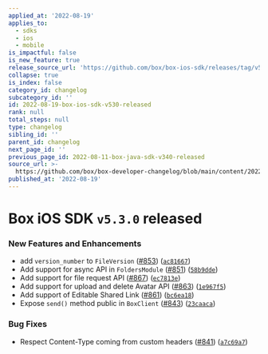 ```yaml
---
applied_at: '2022-08-19'
applies_to:
  - sdks
  - ios
  - mobile
is_impactful: false
is_new_feature: true
release_source_url: 'https://github.com/box/box-ios-sdk/releases/tag/v5.3.0'
collapse: true
is_index: false
category_id: changelog
subcategory_id: ''
id: 2022-08-19-box-ios-sdk-v530-released
rank: null
total_steps: null
type: changelog
sibling_id: ''
parent_id: changelog
next_page_id: ''
previous_page_id: 2022-08-11-box-java-sdk-v340-released
source_url: >-
  https://github.com/box/box-developer-changelog/blob/main/content/2022/08-19-box-ios-sdk-v530-released.md
published_at: '2022-08-19'
---
```

# Box iOS SDK `v5.3.0` released

### New Features and Enhancements

* add `version_number` to `FileVersion` ([#853][1]) ([`ac81667`][2])
* Add support for async API in `FoldersModule` ([#851][3]) ([`58b9dde`][4])
* Add support for file request API ([#867][5]) ([`ec7813e`][6])
* Add support for upload and delete Avatar API ([#863][7]) ([`1e967f5`][8])
* Add support of Editable Shared Link ([#861][9]) ([`bc6ea18`][10])
* Expose `send()` method public in `BoxClient` ([#843][11]) ([`23caaca`][12])

### Bug Fixes

* Respect Content-Type coming from custom headers ([#841][13]) ([`a7c69a7`][14])

[1]: https://github.com/box/box-ios-sdk/issues/853

[2]: https://github.com/box/box-ios-sdk/commit/ac81667ea409cbbe3de9be0c316c630ec6fbc2f5

[3]: https://github.com/box/box-ios-sdk/issues/851

[4]: https://github.com/box/box-ios-sdk/commit/58b9dde412eddc76915c99b960702f4af95b62a4

[5]: https://github.com/box/box-ios-sdk/issues/867

[6]: https://github.com/box/box-ios-sdk/commit/ec7813e31706c08aaaeac75debdba8d7802786cb

[7]: https://github.com/box/box-ios-sdk/issues/863

[8]: https://github.com/box/box-ios-sdk/commit/1e967f5a3eaafbeb894cf8289032ad8ce8664266

[9]: https://github.com/box/box-ios-sdk/issues/861

[10]: https://github.com/box/box-ios-sdk/commit/bc6ea18bf2e10bebeb62401a55001139f05c76df

[11]: https://github.com/box/box-ios-sdk/issues/843

[12]: https://github.com/box/box-ios-sdk/commit/23caaca5b6fe8ec1b23470193bc011a62c66d49f

[13]: https://github.com/box/box-ios-sdk/issues/841

[14]: https://github.com/box/box-ios-sdk/commit/a7c69a73c6142d4b82c718d2d311098dd2b70250